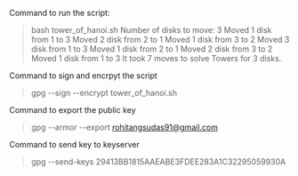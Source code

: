 Command to run the script:
 > bash tower_of_hanoi.sh
    Number of disks to move: 3
    Moved 1 disk from 1 to 3
    Moved 2 disk from 2 to 1
    Moved 1 disk from 3 to 2
    Moved 3 disk from 1 to 3
    Moved 1 disk from 2 to 1
    Moved 2 disk from 3 to 2
    Moved 1 disk from 1 to 3
    It took 7 moves to solve Towers for 3 disks.

Command to sign and encrpyt the script
 > gpg --sign --encrypt tower_of_hanoi.sh
 
Command to export the public key
 > gpg --armor --export rohitangsudas91@gmail.com

Command to send key to keyserver
 > gpg  --send-keys 29413BB1815AAEABE3FDEE283A1C32295059930A

 
